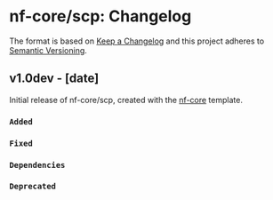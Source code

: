 # nf-core/scp: Changelog

The format is based on [Keep a Changelog](https://keepachangelog.com/en/1.0.0/)
and this project adheres to [Semantic Versioning](https://semver.org/spec/v2.0.0.html).

## v1.0dev - [date]

Initial release of nf-core/scp, created with the [nf-core](https://nf-co.re/) template.

### `Added`

### `Fixed`

### `Dependencies`

### `Deprecated`

